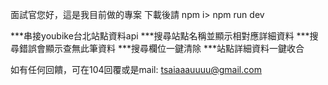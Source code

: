 面試官您好，這是我目前做的專案
下載後請
npm i> npm run dev

***串接youbike台北站點資料api
***搜尋站點名稱並顯示相對應詳細資料
***搜尋錯誤會顯示查無此筆資料
***搜尋欄位一鍵清除
***站點詳細資料一鍵收合

如有任何回饋，可在104回覆或是mail: tsaiaaauuuu@gmail.com
